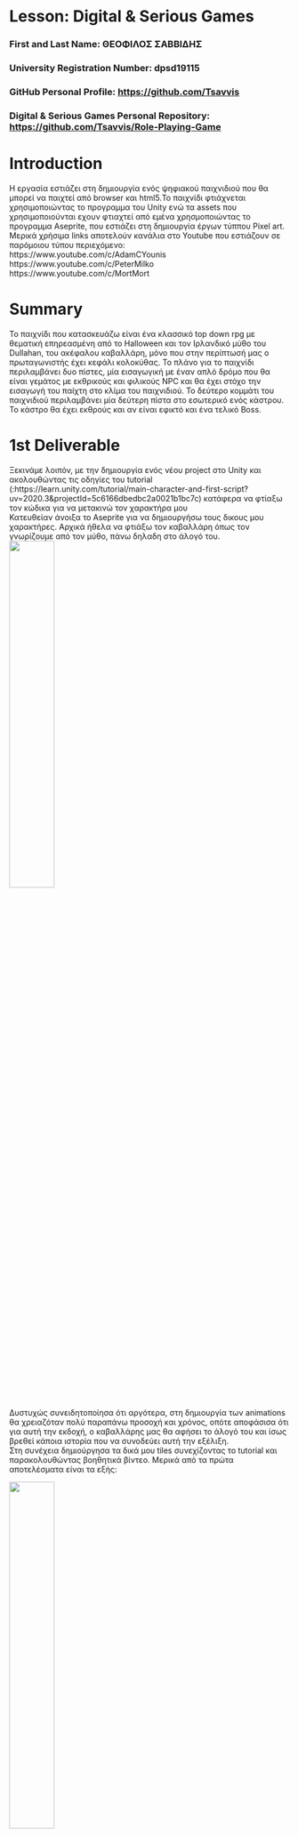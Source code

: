 # Lesson: Digital & Serious Games

### First and Last Name: ΘΕΟΦΙΛΟΣ ΣΑΒΒΙΔΗΣ 
### University Registration Number: dpsd19115
### GitHub Personal Profile: https://github.com/Tsavvis
### Digital & Serious Games Personal Repository: https://github.com/Tsavvis/Role-Playing-Game

# Introduction
<p>
Η εργασία εστιάζει στη δημιουργία ενός ψηφιακού παιχνιδιού που θα μπορεί να παιχτεί από browser και html5.Το παιχνίδι φτιάχνεται χρησιμοποιώντας το προγραμμα του Unity ενώ τα assets που χρησιμοποιούνται εχουν φτιαχτεί από εμένα χρησμοποιώντας το προγραμμα Aseprite, που εστιάζει στη δημιουργία έργων τύππου Pixel art. <br/>
Μερικά χρήσιμα links αποτελούν κανάλια στο Youtube που εστιάζουν σε παρόμοιου τύπου περιεχόμενο:<br/>
https://www.youtube.com/c/AdamCYounis<br/>
https://www.youtube.com/c/PeterMilko<br/>
https://www.youtube.com/c/MortMort
<p/>

# Summary
<p>
Το παιχνίδι που κατασκευάζω είναι ένα κλασσικό top down rpg με θεματική επηρεασμένη από το Halloween και τον Ιρλανδικό μύθο του Dullahan, του ακέφαλου καβαλλάρη, μόνο που στην περίπτωσή μας ο πρωταγωνιστής έχει κεφάλι κολοκύθας. Το πλάνο για το παιχνίδι περιλαμβάνει δυο πίστες, μία εισαγωγική με έναν απλό δρόμο που θα είναι γεμάτος με εκθρικούς και φιλικούς NPC και θα έχει στόχο την εισαγωγή του παίχτη στο κλίμα του παιχνιδιού. Το δεύτερο κομμάτι του παιχνιδιού περιλαμβάνει μία δεύτερη πίστα στο εσωτερικό ενός κάστρου. Το κάστρο θα έχει εκθρούς και αν είναι εφικτό και ένα τελικό Boss.
<p/>

# 1st Deliverable

<p> 
Ξεκινάμε λοιπόν, με την δημιουργία ενός νέου project στο Unity και ακολουθώντας τις οδηγίες του tutorial (:https://learn.unity.com/tutorial/main-character-and-first-script?uv=2020.3&projectId=5c6166dbedbc2a0021b1bc7c) κατάφερα να φτίαξω τον κώδικα για να μετακινώ τον χαρακτήρα μου<br/>
Κατευθείαν άνοιξα το Aseprite για να δημιουργήσω τους δικους μου χαρακτήρες. Αρχικά ήθελα να φτιάξω τον καβαλλάρη όπως τον γνωρίζουμε από τον μύθο, πάνω δηλαδη στο άλογό του.<br/>
<img src="Screenshot_2.jpg" width="40%" height="40%"> <br/>
Δυστυχώς συνειδητοποίησα ότι αργότερα, στη δημιουργία των animations θα χρειαζόταν πολύ παραπάνω προσοχή και χρόνος, οπότε αποφάσισα ότι για αυτή την εκδοχή, ο καβαλλάρης μας θα αφήσει το άλογό του και ίσως βρεθεί κάποια ιστορία που να συνοδεύει αυτή την εξέλιξη.<br/>
Στη συνέχεια δημιούργησα τα δικά μου tiles συνεχίζοντας το tutorial και παρακολουθώντας βοηθητικά βίντεο. Μερικά από τα πρώτα αποτελέσματα είναι τα εξής:<br/>
<p>
<img src="Screenshot_3.jpg" width="40%" height="40%">
<p/>
Και με την εισαγωγή τους στο Unity:<br>
<p>
<img src="Screenshot_4.jpg" width="50%" height="50%">
<p/>
Ο τελικός χαρακτήρας είναι ο εξής:<br/>
<img src="Screenshot_14.jpg"><br/>
...καθώς και όλα τα τελικά assets που χρησιμοποιούνται έως τώρα:<br/>
<img src="Screenshot_8.jpg" width="40%" height="40%"><img src="Screenshot_7.jpg" width="40%" height="40%"><br/>
<br/>
Στο πεταξύ επιχείρησα να προσθέσω κάτι παραπάνω στην κάμερα του παιχνιδιού ακολουθώντας το tutorial για το cinemachine (https://learn.unity.com/tutorial/camera-cinemachine?uv=2020.3&projectId=5c6166dbedbc2a0021b1bc7c). Ο λόγος που το πρόσθεσα από τόσο νωρίς είναι για να μπορέσω να δω ποιες περιοχές θα μπορούν οι παίχτες όντως να δούνε, γλιτώνοντας χρόνο στη διακόσμηση ασχετων περιοχών.
<br/>
Ο τελικός χάρτης για το πρώτο σταδιο μέχρι στιγμής είναι ο εξής:<br>
<img src="Screenshot_15.jpg" width="40%" height="40%" ><br/>
Ενδέχεται να γίνουν αλλαγές μέχρι το δεύτερο και το τρίτο παραδοτέο ενώ ταυτόχρονα ετοιμάζω τα assets για το δεύτερο επίπεδο και το τελικό Boss.<br/>
<img src="Screenshot_16.jpg" width="40%" height="40%"><img src="Screenshot_17.jpg" width="43%" height="44%"><br/>
<p/>

# 2nd Deliverable
<p>
Το παραδοτέο είναι ημιτελές καθώς όσο το εφτιαχνα, ένα compiling error μου προκάλεσε όλο το project να διαγραφτεί. Με λίγα λόγια έπρεπε να φτιαχτεί από την αρχή και αυτά είναι όσα πρόλαβα να παραδώσω.<br/>
Αρχικά βρήκα έναν ευκολο τρόπονα κολλησω την κάμερα στον παίχτη και να τον ακολουθεί. Το αποτέλεσμα ήταν πιο επιθυμητό από αυτό που δίνει το tutorial καθώς δεν ήθελα το ελαφρύ delay της κάμερας. Με λίγα λόγια απλά έκανα drag and drop την κάμερα στον χαρακτηρα μου.
<br/>
<img src="p2_2.jpg">
Έπειτα, έφτιαξα το blend tree για τον χαρακτηρα μου και αντίστοιχα για τα skeletons enemies.<br/>
<img src="p2_1.jpg" width="40%" height="40%"><br/>
Ετοίμασα τα colliders για όλα τα δέντρα και decors του χάρτη και άλλαξα ελάχιστα το μονοπάτι. Η τελική μορφή του χάρτη θα είναι έτοιμη στο τρίτο παραδοτέο .<br/>
<img src="p2_3.jpg" width="40%" height="40%"><br/>
Τέλος, κατάφερα να κάνω τα projectiles να εκτοξεύονται απ τον παίχτη αν και για την ώρα δε σκοτώνουν τον αντίπαλο.<br/>
<img src="p2_4.jpg" width="40%" height="40%"><br/>

# 3rd Deliverable 
<p> Το παραδοτέο εφτασε στο τέλος του. Γενικά, παρόλες τις απώλειες, το αποτέλεσμα είναι ένα παιχνίδι που ολοκληρώνεται μεσα σε λίγα λεπτά. Πιο συγκεκριμένα, υπάρχουν δύο πίστες, μεταξύ των οποίων ο παίχτης μπορεί να διαλέξει από το αρχικό μενού. Στη συνέχεια θα αναλυθεί κάθε σκηνή ξεχωριστά.<br/>
Αρχικά, έχουμε το Main Menu όπου και φαίνονται τα κουμπιά Play, Levels και Quit. Το Play, φυσικά, ξεκινάει το παιχνίδι από την πρώτη πίστα, το Levels μεταφέρει τον χρήστη στην σκηνή με τα επίπεδα και το Quit τερματίζει το παιχνίδι.Έπειτα υπάρχει επιλογή Back ώστε να μπορεί ο χρήστης να γυρνάει στην αρχική.<br/><p/>

<img src="8.jpg"><img src="9.jpg">

<p>
Γενικά το UI βρισκεται σε καλή κατάσταση αν και θα ήθελα να αφιερώσω περισσοτερο χρόνο ώστε να το καλυτερεύσω αισθητικά. <br/>
Από την άλλη, ο σκοπός του παιχνιδιού άλλαξε ελαφρώς. Πλέον το άλογο του χαρακτήρα δεν υπάρχει καθόλου άλλα ήθελα να το κάνω κομμάτι της ιστορίας. Οπότε, ο χαρακτηρας μας περνάει από τις πίστες για να μαζέψει μαγικά πετράδια με σκοπό να θεραπεύσει το τραυματισμένο του άλογο, το οπίο είναι εκτός πλάνου σε όλο το παιχνίδι. Έτσι λοιπόν ο παιχτης έχει σκοπό να φτάσει και στο τελευταίο πετράδι που είναι στο τέλος της δευτερης πίστας. Δεν εχει σημασία αν σκοτώσει κάθε εκθρό αλλά πρεπει να μαζέψει τα πετράδια. Επίσης, υπάρχει εναλλακτικό τέλος για το παιχνίδι, όπου για να το επιτύχει ο παίχτης θα πρέπει να βρεί ένα μεγάλο πετράδι που δίνει παραπάνω πόντους.<br/>
Μια ματιά στην δεύτερη πίστα του παιχνιδιού:<br/>
<img src="5.jpg"><br/>
Έτσι με 5 σκηνές unity εκ των οποίων οι δύο είναι φτιαγμένες είδικά για τα σενάρια νίκης και ήττας, έφτασα στο τέλος της εργασίας.<br/>
Να σημειωθούν τα bugs που προεκυψαν. Π΄ρωτο είναι η αδυναμία λειτουργείας των animation των εκθρών, ενώ ξεκάθαρα στο 2ο παραδοτέο δεν υπηρχε προβλημα. Απ' ότι καταλαβα, εγινε καποιο λάθος με το prefab που χρησιμοποιούσα και από τότε δε μπόρεσα να το επαναφέρω. Δεύτερον,το πρόβ΄λημα με τα projectiles παραμένει, έτσι λειτουργούν μόνο για να σπρώχνουν τους αντιπάλους.Τέλος, πρόσπάθησα να εγκαταστήσω particles στους δαυλούς της δεύτερης πίστας καθώς είναι απ τα σημεία που εβγαζε νόημα να χρησιμοποιηθουν, αλλά δε κατάφερα να τα προσαρμώσω στο μεγεθός τους όπως φαίνεται και στην εικόνα.<br/>
<img src="6.jpg"><br/>


# Conclusions
Για να κάνω μία περίληψη, το project έχει ολοκληρωθεί ημιτελώς από την άποψη ότι εν δυνάμει μπορεί να προχωρήσει αρκετά. Πιο συγκεκριμένα, θα ήθελα να δωσω περισσοτερη προσοχη σε επιπλέον animations, τοσο για τον χαρακτήρα όσο και για τους εκθρους.Τελικά δε μπόρεσα να συμπεριλάβω μποσάκια ή ακομα και διαφορετικους εκθρούς κάτι που θα μπορούσε να είναι ένα κομμάτι που θα καλύψω στο μέλλον. Παρόλα αυτά, προσπάθησα να καλύψω όσα περισσοτερα assets μπορούσα, κάτι που είναι και ο κλάδος που θέλω να δωσω περισσότερη εμφαση και στο μελλον. 

# Sources
<p>
https://www.youtube.com/watch?v=mLpxMXnN7Hw<br/>
https://www.youtube.com/watch?v=-GWjA6dixV4<br/>
https://www.youtube.com/watch?v=cOW_T3i4_kk<br/>
https://www.youtube.com/watch?v=x26CbxGWa9U<br/>
https://www.youtube.com/watch?v=gChUoKShORY&t=303s<br/>
https://www.youtube.com/watch?v=hPFQvkhDKxQ<br/>
https://www.youtube.com/watch?v=0GmPkWB9lA4<br/>
https://learn.unity.com/project/ruby-s-2d-rpg?uv=2020.3
<p/>

